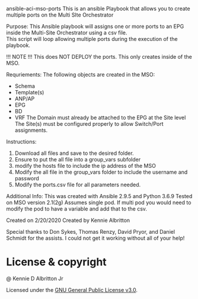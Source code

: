  ansible-aci-mso-ports
This is an ansible Playbook that allows you to create 
multiple ports on the Multi SIte Orchestrator

 Purpose:
  This Ansible playbook will assigns one or more ports to an EPG inside the 
  Multi-Site Orchestrator using a csv file.  
  This script will loop allowing multiple ports during the execution
  of the playbook.  

  !!! NOTE !!! This does NOT DEPLOY the ports.  This only creates
  inside of the MSO.  

 Requriements: 
 The following objects are created in the MSO:
 - Schema
 - Template(s)
 - ANP/AP
 - EPG
 - BD
 - VRF
 The Domain must already be attached to the EPG at the Site level 
 The Site(s) must be configured properly to allow Switch/Port
 assignments.

 Instructions:
 1. Download all files and save to the desired folder. 
 2. Ensure to put the all file into a group_vars subfolder
 3. modify the hosts file to include the ip address of the MSO
 4. Modify the all file in the group_vars folder to include the 
    username and password
 5. Modify the ports.csv file for all parameters needed.
 
 Additional Info:
 This was created with Ansible 2.9.5 and Python 3.6.9
 Tested on MSO version 2.1(2g)
 Assumes single pod.  If multi pod you would need to modify
 the pod to have a variable and add that to the csv.

 Created on 2/20/2020
 Created by Kennie Albritton

 Special thanks to Don Sykes, Thomas Renzy, David Pryor, and Daniel Schmidt for 
 the assists.  I could not get it working without all of your help!
# License & copyright
@ Kennie D Albritton Jr

Licensed under the [GNU General Public License v3.0](LICENSE).
